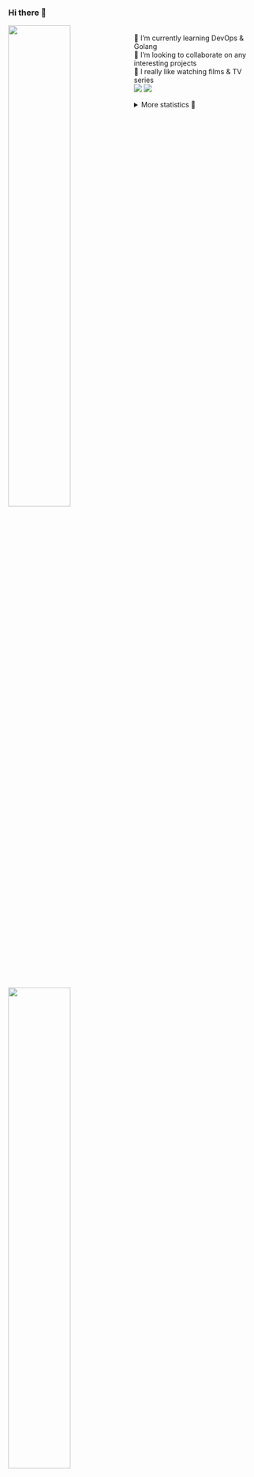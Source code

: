 ### Hi there 👋


[<img align="left" width="50%" src="https://github-readme-stats.vercel.app/api?username=rufusnufus&hide=issues&show_icons=true&count_private=true&theme=transparent&title_color=FF6F40&text_color=FBF9F8&icon_color=F48242&hide_border=true&hide_title=true#gh-dark-mode-only">](https://metrics.lecoq.io/rufusnufus#gh-dark-mode-only)
[<img align="left" width="50%" src="https://github-readme-stats.vercel.app/api?username=rufusnufus&hide=issues&show_icons=true&count_private=true&theme=transparent&title_color=FF6533&text_color=4D4644&icon_color=FF8038&hide_border=true&hide_title=true#gh-light-mode-only">](https://metrics.lecoq.io/rufusnufus#gh-light-mode-only)

<p>
  <br>
  🌱 I’m currently learning DevOps & Golang</br>
  👯 I’m looking to collaborate on any interesting projects</br>
  🎥 I really like watching films & TV series</br>
  <a href="https://linkedin.com/in/rufusnufus"><img src="https://img.shields.io/badge/linkedin-0077B5.svg?style=for-the-badge&logo=linkedin&logoColor=white"/></a>
  <a href="https://t.me/rufusnufus"><img src="https://img.shields.io/badge/-telegram-black?style=for-the-badge&color=blue&logo=telegram"/></a>
</p>

<p text-align="left">
<details>
  <summary>More statistics 👀</summary><br/>

<!--START_SECTION:waka-->
![Code Time](http://img.shields.io/badge/Code%20Time-355%20hrs%2019%20mins-blue)

![Profile Views](http://img.shields.io/badge/Profile%20Views-6-blue)

**I'm an Early 🐤** 

```text
🌞 Morning                5524 commits        █████░░░░░░░░░░░░░░░░░░░░   20.98 % 
🌆 Daytime                15273 commits       ███████████████░░░░░░░░░░   58.01 % 
🌃 Evening                4825 commits        █████░░░░░░░░░░░░░░░░░░░░   18.33 % 
🌙 Night                  708 commits         █░░░░░░░░░░░░░░░░░░░░░░░░   02.69 % 
```
📅 **I'm Most Productive on Monday** 

```text
Monday                   5442 commits        █████░░░░░░░░░░░░░░░░░░░░   20.67 % 
Tuesday                  4825 commits        █████░░░░░░░░░░░░░░░░░░░░   18.33 % 
Wednesday                5322 commits        █████░░░░░░░░░░░░░░░░░░░░   20.21 % 
Thursday                 4513 commits        ████░░░░░░░░░░░░░░░░░░░░░   17.14 % 
Friday                   4650 commits        ████░░░░░░░░░░░░░░░░░░░░░   17.66 % 
Saturday                 681 commits         █░░░░░░░░░░░░░░░░░░░░░░░░   02.59 % 
Sunday                   897 commits         █░░░░░░░░░░░░░░░░░░░░░░░░   03.41 % 
```


📊 **This Week I Spent My Time On** 

```text
💬 Programming Languages: 
Other                    5 hrs 8 mins        █████████████████░░░░░░░░   67.12 % 
YAML                     1 hr 18 mins        ████░░░░░░░░░░░░░░░░░░░░░   17.00 % 
Ruby                     28 mins             ██░░░░░░░░░░░░░░░░░░░░░░░   06.17 % 
HCL                      13 mins             █░░░░░░░░░░░░░░░░░░░░░░░░   02.88 % 
Terraform                11 mins             █░░░░░░░░░░░░░░░░░░░░░░░░   02.48 % 

🔥 Editors: 
iTerm2                   5 hrs 8 mins        █████████████████░░░░░░░░   67.11 % 
VS Code                  2 hrs 31 mins       ████████░░░░░░░░░░░░░░░░░   32.89 % 
```

**I Mostly Code in Java** 

```text
Python                   18 repos            ███░░░░░░░░░░░░░░░░░░░░░░   12.00 % 
Smarty                   15 repos            ██░░░░░░░░░░░░░░░░░░░░░░░   10.00 % 
HCL                      6 repos             █░░░░░░░░░░░░░░░░░░░░░░░░   04.00 % 
HTML                     4 repos             █░░░░░░░░░░░░░░░░░░░░░░░░   02.67 % 
Mustache                 4 repos             █░░░░░░░░░░░░░░░░░░░░░░░░   02.67 % 
```




 Last Updated on 22/06/2023 01:04:12 UTC
<!--END_SECTION:waka-->

</details>
</p>
